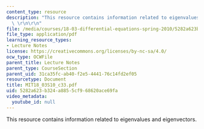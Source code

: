 ```yaml
---
content_type: resource
description: "This resource contains information related to eigenvalues and eigenvectors.\
  \ \r\n\r\n"
file: /media/courses/18-03-differential-equations-spring-2010/5282a623b324a8855cf968620ace69fa_MIT18_03S10_c33.pdf
file_type: application/pdf
learning_resource_types:
- Lecture Notes
license: https://creativecommons.org/licenses/by-nc-sa/4.0/
ocw_type: OCWFile
parent_title: Lecture Notes
parent_type: CourseSection
parent_uid: 31ca35fc-ab40-f2e5-4441-76c14fd2ef05
resourcetype: Document
title: MIT18_03S10_c33.pdf
uid: 5282a623-b324-a885-5cf9-68620ace69fa
video_metadata:
  youtube_id: null
---
```

This resource contains information related to eigenvalues and eigenvectors. 

